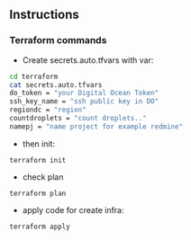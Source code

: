 ## Instructions
### Terraform commands

* Create secrets.auto.tfvars with var:
``` bash
cd terraform
cat secrets.auto.tfvars
do_token = "your Digital Ocean Token"
ssh_key_name = "ssh public key in DO"
regiondc = "region"
countdroplets = "count droplets.."
namepj = "name project for example redmine"
```
* then init:
```
terraform init
```

* check plan
```
terraform plan
```


* apply code for create infra:

```
terraform apply
```
